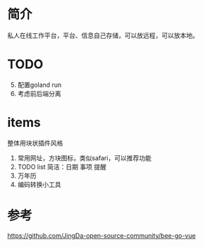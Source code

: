 # 简介
私人在线工作平台，平台、信息自己存储，可以放远程，可以放本地。

# TODO
5. 配置goland run
6. 考虑前后端分离

# items
整体用块状插件风格
1. 常用网址，方块图标，类似safari，可以推荐功能
2. TODO list 简洁：日期 事项 提醒
3. 万年历
4. 编码转换小工具

# 参考
https://github.com/JingDa-open-source-community/bee-go-vue